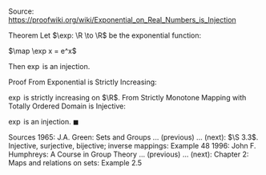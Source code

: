# 

Source: https://proofwiki.org/wiki/Exponential_on_Real_Numbers_is_Injection

Theorem
Let $\exp: \R \to \R$ be the exponential function:

$\map \exp x = e^x$

Then $\exp$ is an injection.

Proof
From Exponential is Strictly Increasing:

$\exp$ is strictly increasing on $\R$.
From Strictly Monotone Mapping with Totally Ordered Domain is Injective:

$\exp$ is an injection.
$\blacksquare$


Sources
1965: J.A. Green: Sets and Groups ... (previous) ... (next): $\S 3.3$. Injective, surjective, bijective; inverse mappings: Example $48$
1996: John F. Humphreys: A Course in Group Theory ... (previous) ... (next): Chapter $2$: Maps and relations on sets: Example $2.5$




